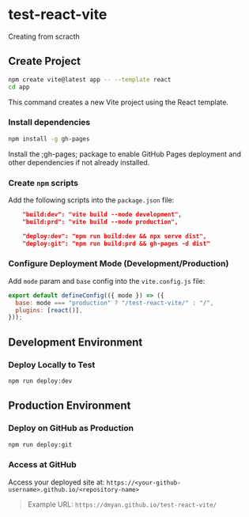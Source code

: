 # test-react-vite

Creating from scracth

## Create Project
```sh
npm create vite@latest app -- --template react
cd app
```
This command creates a new Vite project using the React template.

### Install dependencies
```sh
npm install -g gh-pages
```
Install the ;gh-pages; package to enable GitHub Pages deployment and other dependencies if not already installed.

### Create `npm` scripts
Add the following scripts into the `package.json` file:
```json
    "build:dev": "vite build --mode development",
    "build:prd": "vite build --mode production",

    "deploy:dev": "npm run build:dev && npx serve dist",
    "deploy:git": "npm run build:prd && gh-pages -d dist"
```

### Configure Deployment Mode (Development/Production)
Add `mode` param and `base` config into the `vite.config.js` file:
```js
export default defineConfig(({ mode }) => ({
  base: mode === "production" ? "/test-react-vite/" : "/",
  plugins: [react()],
}));
```

## Development Environment
### Deploy Locally to Test
```sh
npm run deploy:dev
```

## Production Environment
### Deploy on GitHub as Production
``` sh
npm run deploy:git
```

### Access at GitHub
Access your deployed site at:
`https://<your-github-username>.github.io/<repository-name>`

> Example URL: `https://dmyan.github.io/test-react-vite/`
